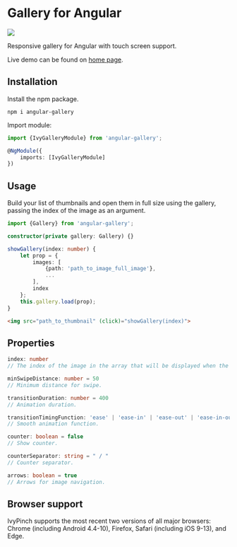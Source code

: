 # Gallery for Angular

<img src="https://badgen.net/bundlephobia/min/angular-gallery" />

Responsive gallery for Angular with touch screen support.

Live demo can be found on [home page](http://ivylab.space/gallery).

## Installation

Install the npm package.
```
npm i angular-gallery
```
Import module:
```ts
import {IvyGalleryModule} from 'angular-gallery';

@NgModule({
    imports: [IvyGalleryModule]
})
```

## Usage
Build your list of thumbnails and open them in full size using the gallery, passing the index of the image as an argument.

```ts
import {Gallery} from 'angular-gallery';

constructor(private gallery: Gallery) {}

showGallery(index: number) {
    let prop = {
        images: [
            {path: 'path_to_image_full_image'},
            ...
        ],
        index
    };
    this.gallery.load(prop);
}
```
```html
<img src="path_to_thumbnail" (click)="showGallery(index)">
```

## Properties

```ts
index: number
// The index of the image in the array that will be displayed when the gallery is opened.

minSwipeDistance: number = 50
// Minimum distance for swipe.

transitionDuration: number = 400
// Animation duration.

transitionTimingFunction: 'ease' | 'ease-in' | 'ease-out' | 'ease-in-out' | 'linear' = 'ease'
// Smooth animation function.

counter: boolean = false
// Show counter.

counterSeparator: string = " / "
// Counter separator.

arrows: boolean = true
// Arrows for image navigation.
```

## Browser support

IvyPinch supports the most recent two versions of all major browsers: Chrome (including Android 4.4-10), Firefox, Safari (including iOS 9-13), and Edge.